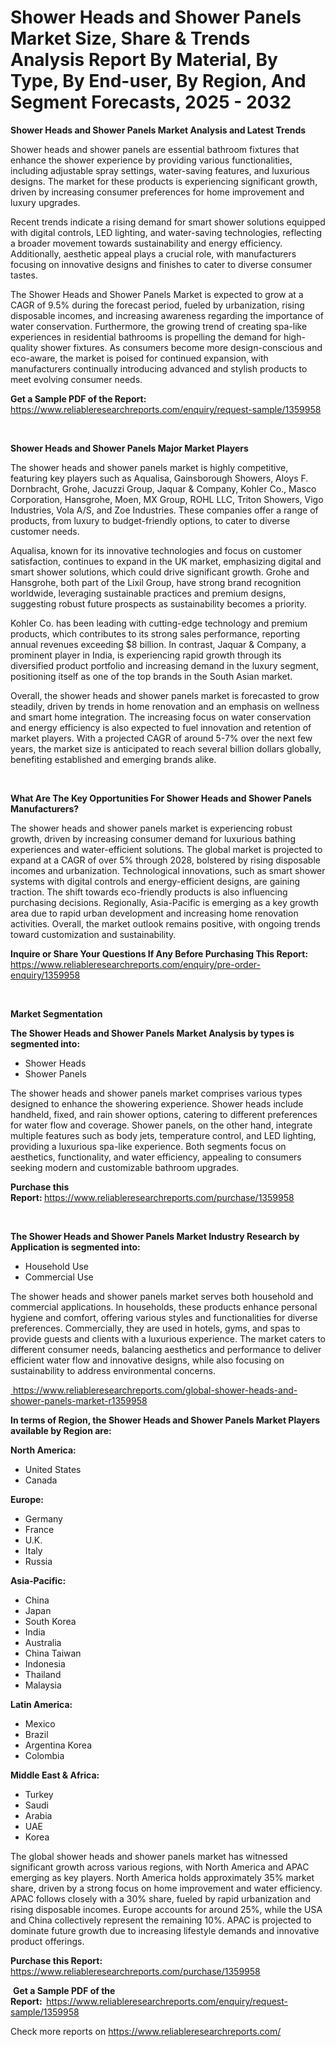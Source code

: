 <p><h1>Shower Heads and Shower Panels Market Size, Share & Trends Analysis Report By Material, By Type, By End-user, By Region, And Segment Forecasts, 2025 - 2032</h1></p><p><strong>Shower Heads and Shower Panels Market Analysis and Latest Trends</strong></p>
<p><p>Shower heads and shower panels are essential bathroom fixtures that enhance the shower experience by providing various functionalities, including adjustable spray settings, water-saving features, and luxurious designs. The market for these products is experiencing significant growth, driven by increasing consumer preferences for home improvement and luxury upgrades. </p><p>Recent trends indicate a rising demand for smart shower solutions equipped with digital controls, LED lighting, and water-saving technologies, reflecting a broader movement towards sustainability and energy efficiency. Additionally, aesthetic appeal plays a crucial role, with manufacturers focusing on innovative designs and finishes to cater to diverse consumer tastes.</p><p>The Shower Heads and Shower Panels Market is expected to grow at a CAGR of 9.5% during the forecast period, fueled by urbanization, rising disposable incomes, and increasing awareness regarding the importance of water conservation. Furthermore, the growing trend of creating spa-like experiences in residential bathrooms is propelling the demand for high-quality shower fixtures. As consumers become more design-conscious and eco-aware, the market is poised for continued expansion, with manufacturers continually introducing advanced and stylish products to meet evolving consumer needs.</p></p>
<p><strong>Get a Sample PDF of the Report:&nbsp;</strong> <a href="https://www.reliableresearchreports.com/enquiry/request-sample/1359958?utm_campaign=3110&utm_medium=2&utm_source=Github&utm_content=ia&utm_term=22032025&utm_id=shower-heads-and-shower-panels">https://www.reliableresearchreports.com/enquiry/request-sample/1359958</a></p>
<p>&nbsp;</p>
<p><strong>Shower Heads and Shower Panels Major Market Players</strong></p>
<p><p>The shower heads and shower panels market is highly competitive, featuring key players such as Aqualisa, Gainsborough Showers, Aloys F. Dornbracht, Grohe, Jacuzzi Group, Jaquar & Company, Kohler Co., Masco Corporation, Hansgrohe, Moen, MX Group, ROHL LLC, Triton Showers, Vigo Industries, Vola A/S, and Zoe Industries. These companies offer a range of products, from luxury to budget-friendly options, to cater to diverse customer needs.</p><p>Aqualisa, known for its innovative technologies and focus on customer satisfaction, continues to expand in the UK market, emphasizing digital and smart shower solutions, which could drive significant growth. Grohe and Hansgrohe, both part of the Lixil Group, have strong brand recognition worldwide, leveraging sustainable practices and premium designs, suggesting robust future prospects as sustainability becomes a priority.</p><p>Kohler Co. has been leading with cutting-edge technology and premium products, which contributes to its strong sales performance, reporting annual revenues exceeding $8 billion. In contrast, Jaquar & Company, a prominent player in India, is experiencing rapid growth through its diversified product portfolio and increasing demand in the luxury segment, positioning itself as one of the top brands in the South Asian market.</p><p>Overall, the shower heads and shower panels market is forecasted to grow steadily, driven by trends in home renovation and an emphasis on wellness and smart home integration. The increasing focus on water conservation and energy efficiency is also expected to fuel innovation and retention of market players. With a projected CAGR of around 5-7% over the next few years, the market size is anticipated to reach several billion dollars globally, benefiting established and emerging brands alike.</p></p>
<p>&nbsp;</p>
<p><strong>What Are The Key Opportunities For Shower Heads and Shower Panels Manufacturers?</strong></p>
<p><p>The shower heads and shower panels market is experiencing robust growth, driven by increasing consumer demand for luxurious bathing experiences and water-efficient solutions. The global market is projected to expand at a CAGR of over 5% through 2028, bolstered by rising disposable incomes and urbanization. Technological innovations, such as smart shower systems with digital controls and energy-efficient designs, are gaining traction. The shift towards eco-friendly products is also influencing purchasing decisions. Regionally, Asia-Pacific is emerging as a key growth area due to rapid urban development and increasing home renovation activities. Overall, the market outlook remains positive, with ongoing trends toward customization and sustainability.</p></p>
<p><strong>Inquire or Share Your Questions If Any Before Purchasing This Report:</strong> <a href="https://www.reliableresearchreports.com/enquiry/pre-order-enquiry/1359958?utm_campaign=3110&utm_medium=2&utm_source=Github&utm_content=ia&utm_term=22032025&utm_id=shower-heads-and-shower-panels">https://www.reliableresearchreports.com/enquiry/pre-order-enquiry/1359958</a></p>
<p>&nbsp;</p>
<p><strong>Market Segmentation</strong></p>
<p><strong>The Shower Heads and Shower Panels Market Analysis by types is segmented into:</strong></p>
<p><ul><li>Shower Heads</li><li>Shower Panels</li></ul></p>
<p><p>The shower heads and shower panels market comprises various types designed to enhance the showering experience. Shower heads include handheld, fixed, and rain shower options, catering to different preferences for water flow and coverage. Shower panels, on the other hand, integrate multiple features such as body jets, temperature control, and LED lighting, providing a luxurious spa-like experience. Both segments focus on aesthetics, functionality, and water efficiency, appealing to consumers seeking modern and customizable bathroom upgrades.</p></p>
<p><strong>Purchase this Report:&nbsp;</strong><a href="https://www.reliableresearchreports.com/purchase/1359958?utm_campaign=3110&utm_medium=2&utm_source=Github&utm_content=ia&utm_term=22032025&utm_id=shower-heads-and-shower-panels">https://www.reliableresearchreports.com/purchase/1359958</a></p>
<p>&nbsp;</p>
<p><strong>The Shower Heads and Shower Panels Market Industry Research by Application is segmented into:</strong></p>
<p><ul><li>Household Use</li><li>Commercial Use</li></ul></p>
<p><p>The shower heads and shower panels market serves both household and commercial applications. In households, these products enhance personal hygiene and comfort, offering various styles and functionalities for diverse preferences. Commercially, they are used in hotels, gyms, and spas to provide guests and clients with a luxurious experience. The market caters to different consumer needs, balancing aesthetics and performance to deliver efficient water flow and innovative designs, while also focusing on sustainability to address environmental concerns.</p></p>
<p><a href="https://www.reliableresearchreports.com/global-shower-heads-and-shower-panels-market-r1359958?utm_campaign=3110&utm_medium=2&utm_source=Github&utm_content=ia&utm_term=22032025&utm_id=shower-heads-and-shower-panels">&nbsp;https://www.reliableresearchreports.com/global-shower-heads-and-shower-panels-market-r1359958</a></p>
<p><strong>In terms of Region, the Shower Heads and Shower Panels Market Players available by Region are:</strong></p>
<p>
    <p> <strong> North America: </strong>
        <ul>
            <li>United States</li>
            <li>Canada</li>
        </ul>
        </p> 
    <p> <strong> Europe: </strong>
        <ul>
            <li>Germany</li>
            <li>France</li>
            <li>U.K.</li>
            <li>Italy</li>
            <li>Russia</li>
        </ul>
        </p> 
    <p> <strong> Asia-Pacific: </strong>
        <ul>
            <li>China</li>
            <li>Japan</li>
            <li>South Korea</li>
            <li>India</li>
            <li>Australia</li>
            <li>China Taiwan</li>
            <li>Indonesia</li>
            <li>Thailand</li>
            <li>Malaysia</li>
        </ul>
        </p> 
    <p> <strong> Latin America: </strong>
        <ul>
            <li>Mexico</li>
            <li>Brazil</li>
            <li>Argentina Korea</li>
            <li>Colombia</li>
        </ul>
        </p> 
    <p> <strong> Middle East & Africa: </strong>
        <ul>
            <li>Turkey</li>
            <li>Saudi</li>
            <li>Arabia</li>
            <li>UAE</li>
            <li>Korea</li>
        </ul>
    </p>
    </p>
<p><p>The global shower heads and shower panels market has witnessed significant growth across various regions, with North America and APAC emerging as key players. North America holds approximately 35% market share, driven by a strong focus on home improvement and water efficiency. APAC follows closely with a 30% share, fueled by rapid urbanization and rising disposable incomes. Europe accounts for around 25%, while the USA and China collectively represent the remaining 10%. APAC is projected to dominate future growth due to increasing lifestyle demands and innovative product offerings.</p></p>
<p><strong>Purchase this Report: </strong><a href="https://www.reliableresearchreports.com/purchase/1359958?utm_campaign=3110&utm_medium=2&utm_source=Github&utm_content=ia&utm_term=22032025&utm_id=shower-heads-and-shower-panels">https://www.reliableresearchreports.com/purchase/1359958</a></p>
<p>&nbsp;<strong>Get a Sample PDF of the Report:&nbsp;&nbsp;</strong><a href="https://www.reliableresearchreports.com/enquiry/request-sample/1359958?utm_campaign=3110&utm_medium=2&utm_source=Github&utm_content=ia&utm_term=22032025&utm_id=shower-heads-and-shower-panels">https://www.reliableresearchreports.com/enquiry/request-sample/1359958</a></p>
<p><strong></strong></p>
<p>Check more reports on <a href="https://www.reliableresearchreports.com/?utm_campaign=3110&utm_medium=2&utm_source=Github&utm_content=ia&utm_term=22032025&utm_id=shower-heads-and-shower-panels">https://www.reliableresearchreports.com/</a></p>